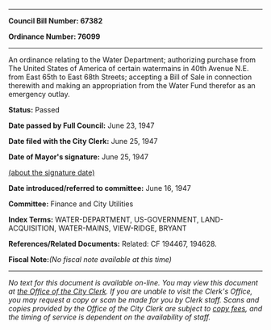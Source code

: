 

********

**Council Bill Number: 67382**
   
**Ordinance Number: 76099**
********

 An ordinance relating to the Water Department; authorizing purchase from The United States of America of certain watermains in 40th Avenue N.E. from East 65th to East 68th Streets; accepting a Bill of Sale in connection therewith and making an appropriation from the Water Fund therefor as an emergency outlay.

**Status:** Passed
   
**Date passed by Full Council:** June 23, 1947
   
**Date filed with the City Clerk:** June 25, 1947
   
**Date of Mayor's signature:** June 25, 1947
   
[(about the signature date)](/~public/approvaldate.htm)
   
   
   
**Date introduced/referred to committee:** June 16, 1947
   
**Committee:** Finance and City Utilities
   
   
**Index Terms:** WATER-DEPARTMENT, US-GOVERNMENT, LAND-ACQUISITION, WATER-MAINS, VIEW-RIDGE, BRYANT

**References/Related Documents:** Related: CF 194467, 194628.

**Fiscal Note:**_(No fiscal note available at this time)_
********

_No text for this document is available on-line. You may view this document at [the Office of the City Clerk](http://www.seattle.gov/leg/clerk/contactUs.htm). If you are unable to visit the Clerk's Office, you may request a copy or scan be made for you by Clerk staff. Scans and copies provided by the Office of the City Clerk are subject to [copy fees](http://clerk.seattle.gov/~public/clerkfees.htm), and the timing of service is dependent on the availability of staff._

